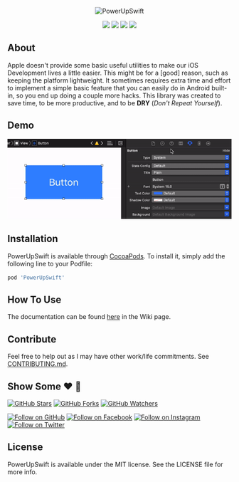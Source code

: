 <!--[![CI Status](https://img.shields.io/travis/cefjoeii/PowerUpSwift.svg?style=flat)](https://travis-ci.org/cefjoeii/PowerUpSwift)-->

<p align="center">
  <img src="Screenshots/PowerUpSwift.png" alt="PowerUpSwift" width="auto" height="auto" />
</p>

<p align="center">
  <img src="https://img.shields.io/cocoapods/v/PowerUpSwift.svg?style=flat" />
  <img src="https://img.shields.io/cocoapods/l/PowerUpSwift.svg?style=flat" />
  <img src="https://img.shields.io/cocoapods/p/PowerUpSwift.svg?style=flat" />
  <img src="https://img.shields.io/badge/language-american%20english-red.svg" />
</p>

<!--## Example

To run the example project, clone the repo, and run `pod install` from the Example directory first.

## Requirements-->

## About
Apple doesn't provide some basic useful utilities to make our iOS Development lives a little easier. This might be for a [good] reason, such as keeping the platform lightweight. It sometimes requires extra time and effort to implement a simple basic feature that you can easily do in Android built-in, so you end up doing a couple more hacks. This library was created to save time, to be more productive, and to be **DRY** (*Don't Repeat Yourself*).

## Demo
<img src="Screenshots/Demo.gif" alt="PowerUpSwift" width="auto" height="auto" />

## Installation

PowerUpSwift is available through [CocoaPods](https://cocoapods.org/pods/PowerUpSwift). To install
it, simply add the following line to your Podfile:

```ruby
pod 'PowerUpSwift'
```

## How To Use

The documentation can be found [here](https://github.com/PowerUpX/PowerUpSwift/wiki) in the Wiki page.

## Contribute

Feel free to help out as I may have other work/life commitments. See [CONTRIBUTING.md](CONTRIBUTING.md).

## Show Some :heart: :wave:
[![GitHub Stars](https://img.shields.io/github/stars/PowerUpX/PowerUpSwift.svg?style=social&label=Star)](https://github.com/PowerUpX/PowerUpSwift)
[![GitHub Forks](https://img.shields.io/github/forks/PowerUpX/PowerUpSwift.svg?style=social&label=Fork)](https://github.com/PowerUpX/PowerUpSwift/fork)
[![GitHub Watchers](https://img.shields.io/github/watchers/PowerUpX/PowerUpSwift.svg?style=social&label=Watch)](https://github.com/PowerUpX/PowerUpSwift)

[![Follow on GitHub](https://img.shields.io/github/followers/cefjoeii.svg?style=social&label=Follow)](https://github.com/cefjoeii)
[![Follow on Facebook](https://img.shields.io/badge/Follow%20%40cefjoeii%20on-Facebook-%233C5A99.svg)](https://facebook.com/cefjoeii)
[![Follow on Instagram](https://img.shields.io/badge/Follow%20%40cefjoeii%20on-Instagram-C13584.svg)](https://instagram.com/cefjoeii)
[![Follow on Twitter](https://img.shields.io/twitter/follow/cefjoeii.svg?style=social)](https://twitter.com/cefjoeii)


## License

PowerUpSwift is available under the MIT license. See the LICENSE file for more info.
